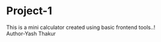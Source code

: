 # Project-1
This is a mini calculator created using basic frontend tools..!
<br>
Author-Yash Thakur

